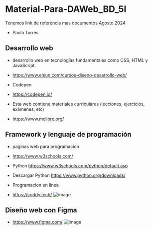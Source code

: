 # Material-Para-DAWeb_BD_5I
Tenemos link de referencia mas documentos Agosto 2024
- Paola Torres
## Desarrollo web 
- desarrollo web en tecnologías fundamentales como CSS, HTML y JavaScript.
- https://www.eniun.com/cursos-diseno-desarrollo-web/

- Codepen
- https://codepen.io/

-  Esta web contiene materiales curriculares (lecciones, ejercicios, exámenes, etc)
-  https://www.mclibre.org/

  ## Framework y lenguaje de programación
- paginas web para programacion
- https://www.w3schools.com/
- Python   https://www.w3schools.com/python/default.asp
- Descargar Python   https://www.python.org/downloads/

- Programacion en linea
- https://coddy.tech/
 ![image](https://github.com/user-attachments/assets/61b568f8-a927-4a3a-bf0f-fbe73a891017)

  
## Diseño web con Figma
- https://www.figma.com/
![image](https://github.com/user-attachments/assets/383695c4-af6d-43d1-8299-16267cc0022f)

